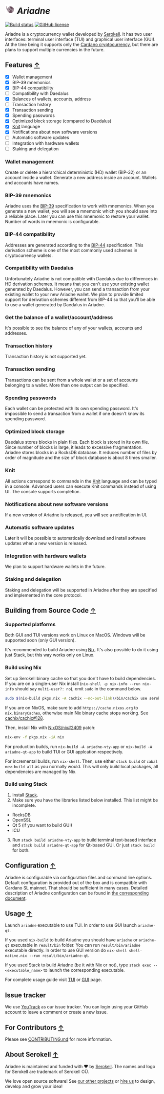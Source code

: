 # ![](./img/logo.png) _Ariadne_

[![Build status](https://badge.buildkite.com/50f5e1e5b64e085f138dc0f267c0578ce3104d4187d50e1cc7.svg)](https://buildkite.com/serokell/ariadne)
[![GitHub license](https://img.shields.io/github/license/serokell/ariadne.svg)](https://github.com/serokell/ariadne/blob/master/COPYING.md)

Ariadne is a cryptocurrency wallet developed by
[Serokell](https://serokell.io/). It has two user interfaces: terminal
user interface (TUI) and graphical user interface (GUI). At the time
being it supports only the [Cardano
cryptocurrency](https://www.cardano.org/), but there are plans to
support multiple currencies in the future.

## Features [↑](#-ariadne)

* [x] Wallet management
* [x] BIP-39 mnemonics
* [x] BIP-44 compatibility
* [ ] Compatibility with Daedalus
* [x] Balances of wallets, accounts, address
* [ ] Transaction history
* [x] Transaction sending
* [x] Spending passwords
* [x] Optimized block storage (compared to Daedalus)
* [x] [Knit](knit/README.md) language
* [x] Notifications about new software versions
* [ ] Automatic software updates
* [ ] Integration with hardware wallets
* [ ] Staking and delegation

### Wallet management

Create or delete a hierarchical deterministic (HD) wallet (BIP-32) or
an account inside a wallet. Generate a new address inside an
account. Wallets and accounts have names.

### BIP-39 mnemonics

Ariadne uses the
[BIP-39](https://github.com/bitcoin/bips/blob/master/bip-0039.mediawiki)
specification to work with mnemonics. When you generate a new wallet,
you will see a mnemonic which you should save into a reliable
place. Later you can use this mnemonic to restore your wallet. Number
of words in mnemonic is configurable.

### BIP-44 compatibility

Addresses are generated according to the
[BIP-44](https://github.com/bitcoin/bips/blob/master/bip-0044.mediawiki)
specification. This derivation scheme is one of the most commonly used
schemes in cryptocurrency wallets.

### Compatibility with Daedalus

Unfortunately Ariadne is not compatible with Daedalus due to
differences in HD derivation schemes.  It means that you can't use
your existing wallet generated by Daedalus. However, you can send a
transaction from your existing wallet to your new Ariadne wallet. We
plan to provide limited support for derivation schemes different from
BIP-44 so that you'll be able to use a wallet generated by Daedalus in
Ariadne.

### Get the balance of a wallet/account/address

It's possible to see the balance of any of your wallets, accounts and addresses.

### Transaction history

Transaction history is not supported yet.

### Transaction sending

Transactions can be sent from a whole wallet or a set of accounts
belonging to a wallet. More than one output can be specified.

### Spending passwords

Each wallet can be protected with its own spending password. It's
impossible to send a transaction from a wallet if one doesn't know its
spending password.

### Optimized block storage

Daedalus stores blocks in plain files. Each block is stored in its own
file. Since number of blocks is large, it leads to excessive
fragmentation. Ariadne stores blocks in a RocksDB database. It reduces
number of files by order of magnitude and the size of block database
is about 8 times smaller.

### Knit

All actions correspond to commands in the [Knit](knit/README.md)
language and can be typed in a console. Advanced users can execute
Knit commands instead of using UI. The console supports completion.

### Notifications about new software versions

If a new version of Ariadne is released, you will see a notification
in UI.

### Automatic software updates

Later it will be possible to automatically download and install
software updates when a new version is released.

### Integration with hardware wallets

We plan to support hardware wallets in the future.

### Staking and delegation

Staking and delegation will be supported in Ariadne after they are
specified and implemented in the core protocol.


## Building from Source Code [↑](#-ariadne)

### Supported platforms

Both GUI and TUI versions work on Linux on MacOS. Windows will be
supported soon (only GUI version).

It's recommended to build Ariadne using
[Nix](https://nixos.org/nix/). It's also possible to do it using just
Stack, but this way works only on Linux.

### Build using Nix

Set up Serokell binary cache so that you don't have to build
dependencies.
If you are on a single-user Nix install (`nix-shell -p nix-info --run nix-info`
should say `multi-user?: no`), omit `sudo` in the command below.

```sh
sudo $(nix-build pkgs.nix -A cachix --no-out-link)/bin/cachix use serokell
```

If you are on NixOS, make sure to add `https://cache.nixos.org` to `nix.binaryCaches`,
otherwise main Nix binary cache stops working. See [cachix/cachix#128][].

[cachix/cachix#128]: https://github.com/cachix/cachix/pull/128

Then, install Nix with [NixOS/nix#2409][] patch:

```sh
nix-env -f pkgs.nix -iA nix
```

[NixOS/nix#2409]: https://github.com/NixOS/nix/pull/2409

For production builds, run `nix-build -A ariadne-vty-app` or
`nix-build -A ariadne-qt-app` to build TUI or GUI applcation
respectively.

For incremental builds, run `nix-shell`. Then, use either `stack build` or
`cabal new-build all` as you normally would. This will only build local packages,
all dependencies are managed by Nix.

### Build using Stack

1. Install [Stack](https://docs.haskellstack.org/en/stable/README/).
2. Make sure you have the libraries listed below installed. This list
   might be incomplete.
  - RocksDB
  - OpenSSL
  - Qt 5 (if you want to build GUI)
  - ICU
3. Run `stack build ariadne-vty-app` to build terminal text-based interface
and `stack build ariadne-qt-app` for Qt-based GUI. Or just `stack build` for both.

## Configuration [↑](#-ariadne)

Ariadne is configurable via configuration files and command line
options. Default configuration is provided out of the box and is
compatible with Cardano SL mainnet. That should be sufficient in many
cases. Detailed description of Ariadne configuration can be found in
[the corresponding document](docs/configuration.md).

## Usage [↑](#-ariadne)

Launch `ariadne` executable to use TUI. In order to use GUI launch
`ariadne-qt`.

If you used `nix-build` to build Ariadne you should have `ariadne` or
`ariadne-qt` executable in `result/bin` folder. You can run
`result/bin/ariadne` executable directly. In order to use GUI version
do `nix-shell shell-native.nix --run result/bin/ariadne-qt`.

If you used Stack to build Ariadne (be it with Nix or not), type `stack
exec -- <executable_name>` to launch the corresponding executable.

For complete usage guide visit [TUI](docs/usage-tui.md) or [GUI](docs/usage-gui.md) page.

## Issue tracker

We use [YouTrack](https://issues.serokell.io/issues/AD) as our issue
tracker. You can login using your GitHub account to leave a comment or
create a new issue.

## For Contributors [↑](#-ariadne)

Please see [CONTRIBUTING.md](CONTRIBUTING.md) for more information.

## About Serokell [↑](#-ariadne)

Ariadne is maintained and funded with :heart: by
[Serokell](https://serokell.io/). The names and logo for Serokell are trademark
of Serokell OÜ.

We love open source software! See [our other
projects](https://serokell.io/community?utm_source=github) or [hire
us](https://serokell.io/hire-us?utm_source=github) to design, develop and grow
your idea!
